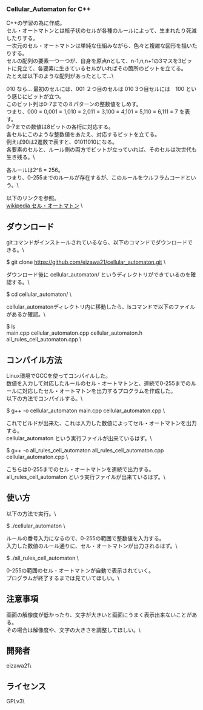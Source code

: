 ### Cellular_Automaton for C++
C++の学習の為に作成。\
セル・オートマトンとは核子状のセルが各種のルールによって、生まれたり死滅したりする。\
一次元のセル・オートマトンは単純な仕組みながら、色々と複雑な図形を描いたりする。\
セルの配列の要素一つ一つが、自身を原点nとして、n-1,n,n+1の3マスを3ビットに見立て、各要素に生きているセルがいればその箇所のビットを立てる。\
たとえば以下のような配列があったとして…\

010 なら… 最初のセルには、001 ２つ目のセルは 010 3つ目セルには　100 という感じにビットが立つ。\
このビット列は0-7までの８パターンの整数値をしめす。\
つまり、000 = 0,001 = 1,010 = 2,011 = 3,100 = 4,101 = 5,110 = 6,111 = 7 を表す。\
0-7までの数値は8ビットの各桁に対応する。\
各セルにこのような整数値をあたえ、対応するビットを立てる。\
例えば90は2進数で表すと、01011010になる。\
各要素のセルと、ルール側の両方でビットが立っていれば、そのセルは次世代も生き残る。\

各ルールは2^8 = 256。\
つまり、0-255までのルールが存在するが、このルールをウルフラムコードという。\

以下のリンクを参照。\
[wikipedia セル・オートマトン](https://ja.wikipedia.org/wiki/%E3%82%BB%E3%83%AB%E3%83%BB%E3%82%AA%E3%83%BC%E3%83%88%E3%83%9E%E3%83%88%E3%83%B3) \

## ダウンロード
gitコマンドがインストールされているなら、以下のコマンドでダウンロードできる。\

$ git clone https://github.com/eizawa21/cellular_automaton.git \

ダウンロード後に cellular_automaton/ というディレクトリができているのを確認する。\

$ cd cellular_automaton/ \

cellular_automatonディレクトリ内に移動したら、lsコマンドで以下のファイルがあるか確認。\

$ ls \
  main.cpp cellular_automaton.cpp cellular_automaton.h all_rules_cell_automaton.cpp \

## コンパイル方法
Linux環境でGCCを使ってコンパイルした。\
数値を入力して対応したルールのセル・オートマトンと、連続で0-255までのルールに対応したセル・オートマトンを出力するプログラムを作成した。\
以下の方法でコンパイルする。\

$ g++ -o cellular_automaton main.cpp cellular_automaton.cpp \

これでビルドが出来た、これは入力した数値によってセル・オートマトンを出力する。\
cellular_automaton という実行ファイルが出来ているはず。\

$ g++ -o all_rules_cell_automaton all_rules_cell_automaton.cpp cellular_automaton.cpp \

こちらは0-255までのセル・オートマトンを連続で出力する。\
all_rules_cell_automaton という実行ファイルが出来ているはず。\

## 使い方
以下の方法で実行。\

$ ./cellular_automaton \

ルールの番号入力になるので、0-255の範囲で整数値を入力する。\
入力した数値のルール通りに、セル・オートマトンが出力されるはず。\

$ ./all_rules_cell_automaton \

0-255の範囲のセル・オートマトンが自動で表示されていく。\
プログラムが終了するまでは見ていてほしい。\

## 注意事項
画面の解像度が低かったり、文字が大きいと画面にうまく表示出来ないことがある。\
その場合は解像度や、文字の大きさを調整してほしい。\

## 開発者
eizawa21\

## ライセンス
GPLv3\

